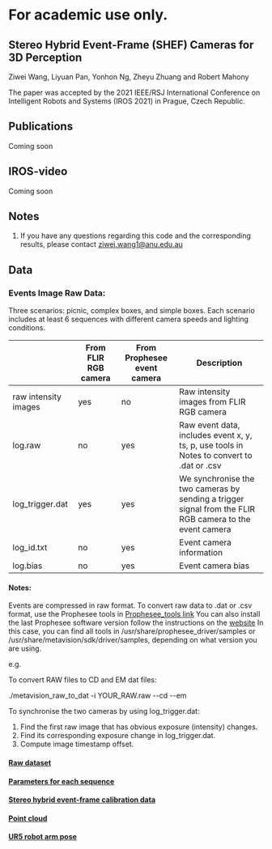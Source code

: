 # For academic use only.


## Stereo Hybrid Event-Frame (SHEF) Cameras for 3D Perception

Ziwei Wang, Liyuan Pan, Yonhon Ng, Zheyu Zhuang and Robert Mahony

The paper was accepted by the 2021 IEEE/RSJ International Conference on Intelligent Robots and Systems (IROS 2021) in Prague, Czech Republic.
   
## Publications 
Coming soon

## IROS-video
Coming soon

## Notes 
1. If you have any questions regarding this code and the corresponding results, please contact ziwei.wang1@anu.edu.au

## Data 
### Events Image Raw Data:
Three scenarios: picnic, complex boxes, and simple boxes.
Each scenario includes at least 6 sequences with different camera speeds and lighting conditions.

|                      | From FLIR RGB camera | From Prophesee event camera | Description                                                                                             |
|----------------------|----------------------|-----------------------------|---------------------------------------------------------------------------------------------------------|
| raw intensity images | yes                  | no                          | Raw intensity images from FLIR RGB camera                                                               |
| log.raw              | no                   | yes                         | Raw event data, includes event x, y, ts, p, use tools in Notes to convert to .dat or .csv                                                                  |
| log_trigger.dat      | yes                  | yes                         | We synchronise the two cameras by sending a trigger signal from the FLIR RGB camera to the event camera |
| log_id.txt           | no                   | yes                         | Event camera information                                                                                |
| log.bias             | no                   | yes                         | Event camera bias                                                                                       |

#### Notes: 
Events are compressed in raw format. To convert raw data to .dat or .csv format, use the Prophesee tools in [Prophesee_tools link](https://anu365-my.sharepoint.com/:f:/g/personal/u6456661_anu_edu_au/EgqGLGx573ZOnbobjQZMT1YBO-7eSgtCtZivu72CxdMz8Q?e=hceb06)
You can also install the last Prophesee software version follow the instructions on the [website](https://support.prophesee.ai/portal/en/kb/articles/linux-software#Prerequisites)
In this case, you can find all tools in /usr/share/prophesee_driver/samples or /usr/share/metavision/sdk/driver/samples, depending on what version you are using.

e.g.

To convert RAW files to CD and EM dat files:

./metavision_raw_to_dat -i YOUR_RAW.raw --cd --em

To synchronise the two cameras by using log_trigger.dat:
1. Find the first raw image that has obvious exposure (intensity) changes.
2. Find its corresponding exposure change in log_trigger.dat. 
3. Compute image timestamp offset.

#### [Raw dataset](https://anu365-my.sharepoint.com/:f:/g/personal/u6456661_anu_edu_au/Ep_N2D67rfZDv9Ps9D7LOjMBpU7mIChHIQBLkW1dKbcnug?e=q2tGXu)

#### [Parameters for each sequence](https://docs.google.com/spreadsheets/d/1so2S-R-0OyHtPx6rzRnHimwNJFnQP-UNSiHOV1cqRFM/edit?usp=sharing)

#### [Stereo hybrid event-frame calibration data](https://anu365-my.sharepoint.com/:f:/g/personal/u6456661_anu_edu_au/EhBpyboR6vFMpVS542vnepMBDW5pCX2Ydu6-K2cx4IAO4w?e=lahziB)

#### [Point cloud](https://anu365-my.sharepoint.com/:f:/g/personal/u6456661_anu_edu_au/Egwt0pIEaJ9AqrHuImMSupgBJ7WmxOEFV5KCtJreVsoH_g?e=RKmKOp)

#### [UR5 robot arm pose](https://anu365-my.sharepoint.com/:f:/g/personal/u6456661_anu_edu_au/ErQDYXOfZ5FKoziHVxyqusgBN4JwASJUh8ue_Hsah9Aclw?e=GfjUQa)
